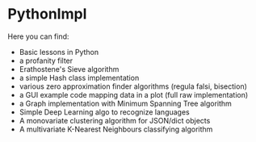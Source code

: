﻿# PythonImpl

Here you can find: 
- Basic lessons in Python
- a profanity filter
- Erathostene's Sieve algorithm
- a simple Hash class implementation
- various zero approximation finder algorithms (regula falsi, bisection)
- a GUI example code mapping data in a plot (full raw implementation)
- a Graph implementation with Minimum Spanning Tree algorithm
- Simple Deep Learning algo to recognize languages
- A monovariate clustering algorithm for JSON/dict objects
- A multivariate K-Nearest Neighbours classifying algorithm 
